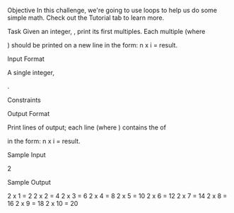 Objective
In this challenge, we're going to use loops to help us do some simple math. Check out the Tutorial tab to learn more.

Task
Given an integer,
, print its first multiples. Each multiple (where

) should be printed on a new line in the form: n x i = result.

Input Format

A single integer,

.

Constraints

Output Format

Print
lines of output; each line (where ) contains the of

in the form:
n x i = result.

Sample Input

2

Sample Output

2 x 1 = 2
2 x 2 = 4
2 x 3 = 6
2 x 4 = 8
2 x 5 = 10
2 x 6 = 12
2 x 7 = 14
2 x 8 = 16
2 x 9 = 18
2 x 10 = 20
